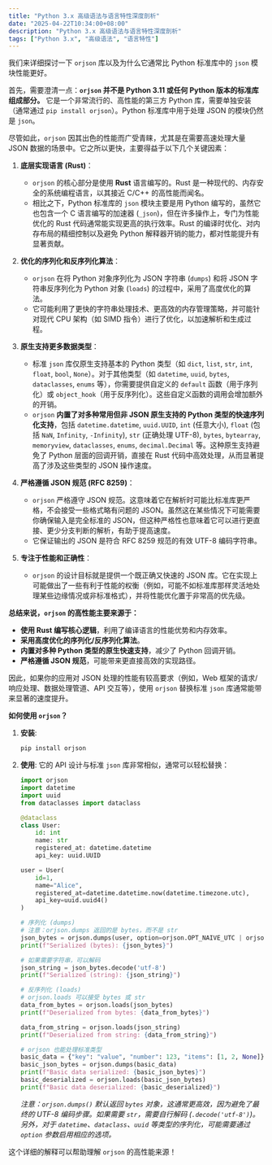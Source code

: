 ```yaml
---
title: "Python 3.x 高级语法与语言特性深度剖析"
date: "2025-04-22T10:34:00+08:00"
description: "Python 3.x 高级语法与语言特性深度剖析"
tags: ["Python 3.x", "高级语法", "语言特性"]
---
```


我们来详细探讨一下 `orjson` 库以及为什么它通常比 Python 标准库中的 `json` 模块性能更好。

首先，需要澄清一点：**`orjson` 并不是 Python 3.11 或任何 Python 版本的标准库组成部分。** 它是一个非常流行的、高性能的第三方 Python 库，需要单独安装（通常通过 `pip install orjson`）。Python 标准库中用于处理 JSON 的模块仍然是 `json`。

尽管如此，`orjson` 因其出色的性能而广受青睐，尤其是在需要高速处理大量 JSON 数据的场景中。它之所以更快，主要得益于以下几个关键因素：

1. **底层实现语言 (Rust)**：
    * `orjson` 的核心部分是使用 **Rust** 语言编写的。Rust 是一种现代的、内存安全的系统编程语言，以其接近 C/C++ 的高性能而闻名。
    * 相比之下，Python 标准库的 `json` 模块主要是用 Python 编写的，虽然它也包含一个 C 语言编写的加速器 (`_json`)，但在许多操作上，专门为性能优化的 Rust 代码通常能实现更高的执行效率。Rust 的编译时优化、对内存布局的精细控制以及避免 Python 解释器开销的能力，都对性能提升有显著贡献。

2. **优化的序列化和反序列化算法**：
    * `orjson` 在将 Python 对象序列化为 JSON 字符串 (`dumps`) 和将 JSON 字符串反序列化为 Python 对象 (`loads`) 的过程中，采用了高度优化的算法。
    * 它可能利用了更快的字符串处理技术、更高效的内存管理策略，并可能针对现代 CPU 架构（如 SIMD 指令）进行了优化，以加速解析和生成过程。

3. **原生支持更多数据类型**：
    * 标准 `json` 库仅原生支持基本的 Python 类型（如 `dict`, `list`, `str`, `int`, `float`, `bool`, `None`）。对于其他类型（如 `datetime`, `uuid`, `bytes`, `dataclasses`, `enums` 等），你需要提供自定义的 `default` 函数（用于序列化）或 `object_hook`（用于反序列化）。这些自定义函数的调用会增加额外的开销。
    * `orjson` **内置了对多种常用但非 JSON 原生支持的 Python 类型的快速序列化支持**，包括 `datetime.datetime`, `uuid.UUID`, `int` (任意大小), `float` (包括 `NaN`, `Infinity`, `-Infinity`), `str` (正确处理 UTF-8), `bytes`, `bytearray`, `memoryview`, `dataclasses`, `enums`, `decimal.Decimal` 等。这种原生支持避免了 Python 层面的回调开销，直接在 Rust 代码中高效处理，从而显著提高了涉及这些类型的 JSON 操作速度。

4. **严格遵循 JSON 规范 (RFC 8259)**：
    * `orjson` 严格遵守 JSON 规范。这意味着它在解析时可能比标准库更严格，不会接受一些格式略有问题的 JSON。虽然这在某些情况下可能需要你确保输入是完全标准的 JSON，但这种严格性也意味着它可以进行更直接、更少分支判断的解析，有助于提高速度。
    * 它保证输出的 JSON 是符合 RFC 8259 规范的有效 UTF-8 编码字符串。

5. **专注于性能和正确性**：
    * `orjson` 的设计目标就是提供一个既正确又快速的 JSON 库。它在实现上可能做出了一些有利于性能的权衡（例如，可能不如标准库那样灵活地处理某些边缘情况或非标准格式），并将性能优化置于非常高的优先级。

**总结来说，`orjson` 的高性能主要来源于：**

* **使用 Rust 编写核心逻辑**，利用了编译语言的性能优势和内存效率。
* **采用高度优化的序列化/反序列化算法**。
* **内置对多种 Python 类型的原生快速支持**，减少了 Python 回调开销。
* **严格遵循 JSON 规范**，可能带来更直接高效的实现路径。

因此，如果你的应用对 JSON 处理的性能有较高要求（例如，Web 框架的请求/响应处理、数据处理管道、API 交互等），使用 `orjson` 替换标准 `json` 库通常能带来显著的速度提升。

**如何使用 `orjson`？**

1. **安装**:

    ```bash
    pip install orjson
    ```

2. **使用**:
    它的 API 设计与标准 `json` 库非常相似，通常可以轻松替换：

    ```python
    import orjson
    import datetime
    import uuid
    from dataclasses import dataclass

    @dataclass
    class User:
        id: int
        name: str
        registered_at: datetime.datetime
        api_key: uuid.UUID

    user = User(
        id=1,
        name="Alice",
        registered_at=datetime.datetime.now(datetime.timezone.utc),
        api_key=uuid.uuid4()
    )

    # 序列化 (dumps)
    # 注意：orjson.dumps 返回的是 bytes，而不是 str
    json_bytes = orjson.dumps(user, option=orjson.OPT_NAIVE_UTC | orjson.OPT_PASSTHROUGH_DATACLASS | orjson.OPT_SERIALIZE_UUID)
    print(f"Serialized (bytes): {json_bytes}")

    # 如果需要字符串，可以解码
    json_string = json_bytes.decode('utf-8')
    print(f"Serialized (string): {json_string}")

    # 反序列化 (loads)
    # orjson.loads 可以接受 bytes 或 str
    data_from_bytes = orjson.loads(json_bytes)
    print(f"Deserialized from bytes: {data_from_bytes}")

    data_from_string = orjson.loads(json_string)
    print(f"Deserialized from string: {data_from_string}")

    # orjson 也能处理标准类型
    basic_data = {"key": "value", "number": 123, "items": [1, 2, None]}
    basic_json_bytes = orjson.dumps(basic_data)
    print(f"Basic data serialized: {basic_json_bytes}")
    basic_deserialized = orjson.loads(basic_json_bytes)
    print(f"Basic data deserialized: {basic_deserialized}")
    ```

    *注意：`orjson.dumps()` 默认返回 `bytes` 对象，这通常更高效，因为避免了最终的 UTF-8 编码步骤。如果需要 `str`，需要自行解码 (`.decode('utf-8')`)。另外，对于 `datetime`、`dataclass`、`uuid` 等类型的序列化，可能需要通过 `option` 参数启用相应的选项。*

这个详细的解释可以帮助理解 `orjson` 的高性能来源！
